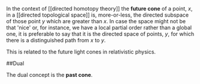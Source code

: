 In the context of [[directed homotopy theory]] the **future cone** of a point, $x$, in a [[directed topological space]] is, more-or-less, the directed subspace of those point $y$ which are greater than $x$. In case the space might not be that 'nice' or, for instance, we have a local partial order rather than a global one, it is preferable to say that it is the directed space of points, $y$, for which there is a distinguished path from $x$ to $y$.

This is related to the future light cones in relativistic physics.


##Dual

The dual concept is the **past cone**.